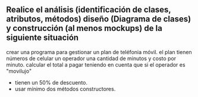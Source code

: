 ## Realice el análisis (identificación de clases, atributos, métodos) diseño (Diagrama de clases) y construcción (al menos mockups) de la siguiente situación

crear una programa para gestionar un plan de teléfonia móvil. 
el plan tienen números de celular un operador una cantidad de minutos y costo por minuto.
calcular el total a pagar teniendo en cuenta que si el operador es "movilujo" 
- tienen un 50% de descuento. 
- usar mínimo dos métodos constructores.